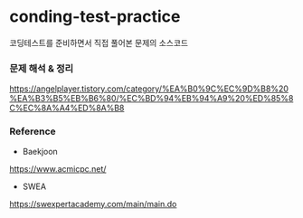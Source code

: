 # conding-test-practice
코딩테스트를 준비하면서 직접 풀어본 문제의 소스코드

### 문제 해석 & 정리
https://angelplayer.tistory.com/category/%EA%B0%9C%EC%9D%B8%20%EA%B3%B5%EB%B6%80/%EC%BD%94%EB%94%A9%20%ED%85%8C%EC%8A%A4%ED%8A%B8

### Reference
- Baekjoon

https://www.acmicpc.net/

- SWEA

https://swexpertacademy.com/main/main.do
